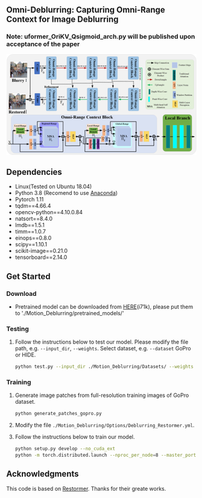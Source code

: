 <!-- Title -->
## Omni-Deblurring: Capturing Omni-Range Context for Image Deblurring
### Note: uformer_OriKV_Qsigmoid_arch.py will be published upon acceptance of the paper

![image text](https://github.com/yaowli468/Omni-Deblurring/blob/main/IMG/Framework.jpg)

## Dependencies
* Linux(Tested on Ubuntu 18.04) 
* Python 3.8 (Recomend to use [Anaconda](https://www.anaconda.com/products/individual#linux))
* Pytorch 1.11
* tqdm==4.66.4
* opencv-python==4.10.0.84
* natsort==8.4.0
* lmdb==1.5.1
* timm==1.0.7
* einops==0.8.0
* scipy==1.10.1
* scikit-image==0.21.0
* tensorboard==2.14.0

## Get Started

### Download
* Pretrained model can be downloaded from [HERE](https://pan.baidu.com/s/1buNU5yv4vWTXi9Pw5BocJA)(i71k), please put them to './Motion_Deblurring/pretrained_models/'

### Testing
1. Follow the instructions below to test our model. Please modify the file path, e.g. `--input_dir`, `--weights`. Select dataset, e.g. `--dataset` GoPro or HIDE.
    ```sh
    python test.py --input_dir ./Motion_Deblurring/Datasets/ --weights ./Motion_Deblurring/pretrained_models/net_g_latest.pth --dataset GoPro
    ```

### Training
1. Generate image patches from full-resolution training images of GoPro dataset.
   ```sh  
   python generate_patches_gopro.py 
   ```
2. Modify the file `./Motion_Deblurring/Options/Deblurring_Restormer.yml`.

3. Follow the instructions below to train our model.
   ```sh  
   python setup.py develop --no_cuda_ext
   python -m torch.distributed.launch --nproc_per_node=8 --master_port=4321 basicsr/train.py -opt options/train/GoPro.yml --launcher pytorch
   ```
## Acknowledgments
This code is based on [Restormer](https://github.com/swz30/Restormer). Thanks for their greate works.

 



